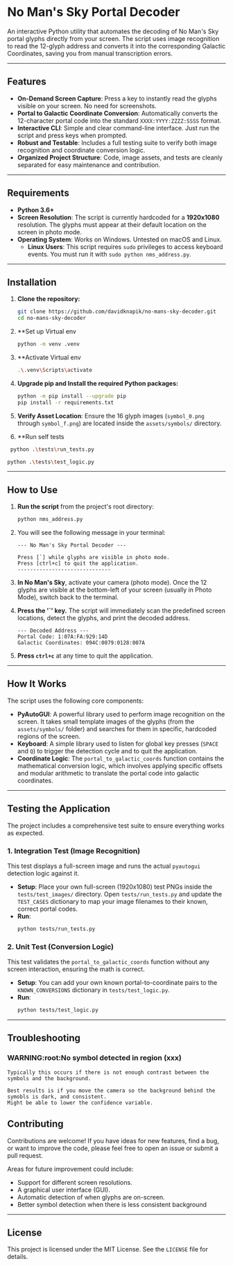 # No Man's Sky Portal Decoder

An interactive Python utility that automates the decoding of No Man's Sky portal glyphs directly from your screen. The script uses image recognition to read the 12-glyph address and converts it into the corresponding Galactic Coordinates, saving you from manual transcription errors.

---

## Features

-   **On-Demand Screen Capture**: Press a key to instantly read the glyphs visible on your screen. No need for screenshots.
-   **Portal to Galactic Coordinate Conversion**: Automatically converts the 12-character portal code into the standard `XXXX:YYYY:ZZZZ:SSSS` format.
-   **Interactive CLI**: Simple and clear command-line interface. Just run the script and press keys when prompted.
-   **Robust and Testable**: Includes a full testing suite to verify both image recognition and coordinate conversion logic.
-   **Organized Project Structure**: Code, image assets, and tests are cleanly separated for easy maintenance and contribution.

---

## Requirements

-   **Python 3.6+**
-   **Screen Resolution**: The script is currently hardcoded for a **1920x1080** resolution. The glyphs must appear at their default location on the screen in photo mode.
-   **Operating System**: Works on Windows. Untested on macOS and Linux.
    -   **Linux Users**: This script requires `sudo` privileges to access keyboard events. You must run it with `sudo python nms_address.py`.

---

## Installation

1.  **Clone the repository:**
    ```bash
    git clone https://github.com/davidknapik/no-mans-sky-decoder.git
    cd no-mans-sky-decoder
    ```
2. **Set up Virtual env
    ```bash
    python -m venv .venv
    ```
3. **Activate Virtual env
    ```bash
    .\.venv\Scripts\activate
    ```
4.  **Upgrade pip and Install the required Python packages:**
    ```bash
    python -m pip install --upgrade pip
    pip install -r requirements.txt
    ```

5.  **Verify Asset Location**: Ensure the 16 glyph images (`symbol_0.png` through `symbol_f.png`) are located inside the `assets/symbols/` directory.

6.  **Run self tests
   ```bash
    python .\tests\run_tests.py
   ```
   ```bash
   python .\tests\test_logic.py
   ```

---

## How to Use

1.  **Run the script** from the project's root directory:
    ```bash
    python nms_address.py
    ```

2.  You will see the following message in your terminal:
    ```
    --- No Man's Sky Portal Decoder ---

    Press [`] while glyphs are visible in photo mode.
    Press [ctrl+c] to quit the application.
    ------------------------------
    ```

3.  **In No Man's Sky**, activate your camera (photo mode). Once the 12 glyphs are visible at the bottom-left of your screen (usually in Photo Mode), switch back to the terminal.

4.  **Press the '`' key.** The script will immediately scan the predefined screen locations, detect the glyphs, and print the decoded address.

    ```
    --- Decoded Address ---
    Portal Code: 1:07A:FA:929:14D
    Galactic Coordinates: 094C:0079:0128:007A
    ```

5.  **Press `ctrl+c`** at any time to quit the application.

---

## How It Works

The script uses the following core components:

-   **PyAutoGUI**: A powerful library used to perform image recognition on the screen. It takes small template images of the glyphs (from the `assets/symbols/` folder) and searches for them in specific, hardcoded regions of the screen.
-   **Keyboard**: A simple library used to listen for global key presses (`SPACE` and `Q`) to trigger the detection cycle and to quit the application.
-   **Coordinate Logic**: The `portal_to_galactic_coords` function contains the mathematical conversion logic, which involves applying specific offsets and modular arithmetic to translate the portal code into galactic coordinates.

---

## Testing the Application

The project includes a comprehensive test suite to ensure everything works as expected.

### 1. Integration Test (Image Recognition)

This test displays a full-screen image and runs the actual `pyautogui` detection logic against it.

-   **Setup**: Place your own full-screen (1920x1080) test PNGs inside the `tests/test_images/` directory. Open `tests/run_tests.py` and update the `TEST_CASES` dictionary to map your image filenames to their known, correct portal codes.
-   **Run**:
    ```bash
    python tests/run_tests.py
    ```

### 2. Unit Test (Conversion Logic)

This test validates the `portal_to_galactic_coords` function without any screen interaction, ensuring the math is correct.

-   **Setup**: You can add your own known portal-to-coordinate pairs to the `KNOWN_CONVERSIONS` dictionary in `tests/test_logic.py`.
-   **Run**:
    ```bash
    python tests/test_logic.py
    ```

---
## Troubleshooting

### WARNING:root:No symbol detected in region (xxx)
    Typically this occurs if there is not enough contrast between the symbols and the background.

    Best results is if you move the camera so the background behind the symobls is dark, and consistent.
    Might be able to lower the confidence variable.

## Contributing

Contributions are welcome! If you have ideas for new features, find a bug, or want to improve the code, please feel free to open an issue or submit a pull request.

Areas for future improvement could include:
-   Support for different screen resolutions.
-   A graphical user interface (GUI).
-   Automatic detection of when glyphs are on-screen.
-   Better symbol detection when there is less consistent background

---

## License


This project is licensed under the MIT License. See the `LICENSE` file for details.
